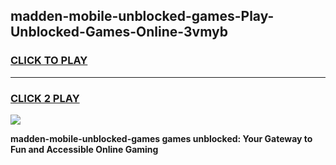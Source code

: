 
## madden-mobile-unblocked-games-Play-Unblocked-Games-Online-3vmyb
<h3>
<a href="https://premium76.site?title=madden-mobile-unblocked-games&ref=24A">CLICK TO PLAY</a></h3>
<hr>

<h3>
<a href="https://premium76.site?title=madden-mobile-unblocked-games&ref=24A">CLICK 2 PLAY</a>
  
</h3>

<a href="https://premium76.site?title=madden-mobile-unblocked-games&ref=24A"><img src="https://clearcache.store/games.png"></a>


**madden-mobile-unblocked-games games unblocked: Your Gateway to Fun and Accessible Online Gaming**
